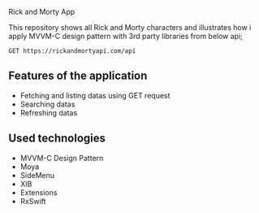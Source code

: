 Rick and Morty App

This repository shows all Rick and Morty characters and illustrates how i apply MVVM-C design pattern with 3rd party libraries from below api;

```
GET https://rickandmortyapi.com/api
```


## Features of the application
- Fetching and listing datas using GET request 
- Searching datas 
- Refreshing datas
  
## Used technologies
- MVVM-C Design Pattern
- Moya
- SideMenu
- XIB
- Extensions
- RxSwift
